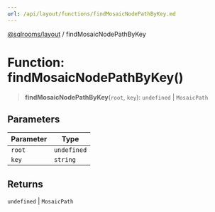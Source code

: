 ```yaml
---
url: /api/layout/functions/findMosaicNodePathByKey.md
---
```

[@sqlrooms/layout](../index.md) / findMosaicNodePathByKey

# Function: findMosaicNodePathByKey()

> **findMosaicNodePathByKey**(`root`, `key`): `undefined` | `MosaicPath`

## Parameters

| Parameter | Type |
| ------ | ------ |
| `root` | `undefined` | `null` | `string` | [`MosaicLayoutParent`](../type-aliases/MosaicLayoutParent.md) |
| `key` | `string` |

## Returns

`undefined` | `MosaicPath`
